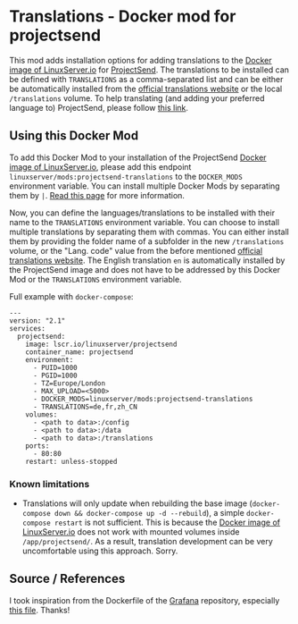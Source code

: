 # Translations - Docker mod for projectsend

This mod adds installation options for adding translations to the [Docker image of LinuxServer.io](https://github.com/linuxserver/docker-projectsend) for [ProjectSend](http://www.projectsend.org/). The translations to be installed can be defined with ``TRANSLATIONS`` as a comma-separated list and can be either be automatically installed from the [official translations website](https://www.projectsend.org/translations/) or the local ``/translations`` volume. To help translating (and adding your preferred language to) ProjectSend, please follow [this link](https://www.transifex.com/subwaydesign/projectsend/).

## Using this Docker Mod

To add this Docker Mod to your installation of the ProjectSend [Docker image of LinuxServer.io](https://github.com/linuxserver/docker-projectsend), please add this endpoint ``linuxserver/mods:projectsend-translations`` to the ``DOCKER_MODS`` environment variable. You can install multiple Docker Mods by separating them by ``|``. [Read this page](https://github.com/linuxserver/docker-mods#using-a-docker-mod) for more information.

Now, you can define the languages/translations to be installed with their name to the ``TRANSLATIONS`` environment variable. You can choose to install multiple translations by separating them with commas. You can either install them by providing the folder name of a subfolder in the new ``/translations`` volume, or the "Lang. code" value from the before mentioned [official translations website](https://www.projectsend.org/translations/). The English translation ``en`` is automatically installed by the ProjectSend image and does not have to be addressed by this Docker Mod or the ``TRANSLATIONS`` environment variable.

Full example with ``docker-compose``:

```
---
version: "2.1"
services:
  projectsend:
    image: lscr.io/linuxserver/projectsend
    container_name: projectsend
    environment:
      - PUID=1000
      - PGID=1000
      - TZ=Europe/London
      - MAX_UPLOAD=<5000>
      - DOCKER_MODS=linuxserver/mods:projectsend-translations
      - TRANSLATIONS=de,fr,zh_CN
    volumes:
      - <path to data>:/config
      - <path to data>:/data
      - <path to data>:/translations
    ports:
      - 80:80
    restart: unless-stopped
```

### Known limitations

* Translations will only update when rebuilding the base image (``docker-compose down && docker-compose up -d --rebuild``), a simple ``docker-compose restart`` is not sufficient. This is because the [Docker image of LinuxServer.io](https://github.com/linuxserver/docker-projectsend) does not work with mounted volumes inside ``/app/projectsend/``. As a result, translation development can be very uncomfortable using this approach. Sorry.

## Source / References
I took inspiration from the Dockerfile of the [Grafana](https://github.com/grafana/grafana/) repository, especially [this file](https://github.com/grafana/grafana/blob/main/packaging/docker/run.sh). Thanks!
